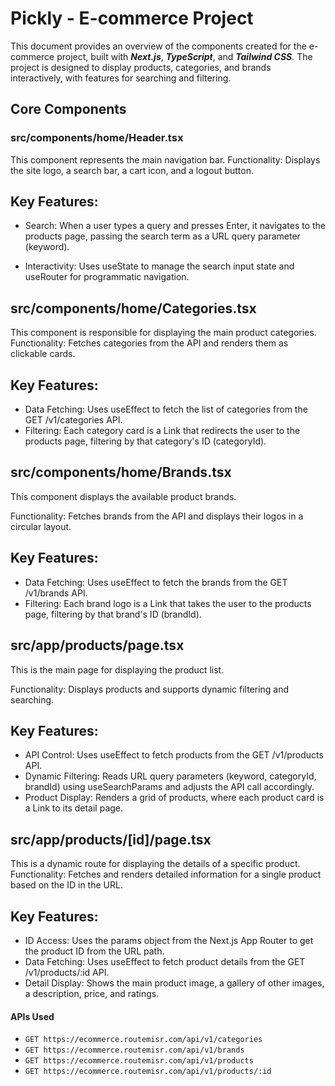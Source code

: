# Pickly - E-commerce Project

This document provides an overview of the components created for the e-commerce project, built with **_Next.js_**, **_TypeScript_**, and **_Tailwind CSS_**. The project is designed to display products, categories, and brands interactively, with features for searching and filtering.

## Core Components

### src/components/home/Header.tsx

This component represents the main navigation bar.
Functionality: Displays the site logo, a search bar, a cart icon, and a logout button.

## Key Features:

- Search: When a user types a query and presses Enter, it navigates to the products page, passing the search term as a URL query parameter (keyword).

- Interactivity: Uses useState to manage the search input state and useRouter for programmatic navigation.

## src/components/home/Categories.tsx

This component is responsible for displaying the main product categories.
Functionality: Fetches categories from the API and renders them as clickable cards.

## Key Features:

- Data Fetching: Uses useEffect to fetch the list of categories from the GET /v1/categories API.
- Filtering: Each category card is a Link that redirects the user to the products page, filtering by that category's ID (categoryId).

## src/components/home/Brands.tsx

This component displays the available product brands.

Functionality: Fetches brands from the API and displays their logos in a circular layout.

## Key Features:

- Data Fetching: Uses useEffect to fetch the brands from the GET /v1/brands API.
- Filtering: Each brand logo is a Link that takes the user to the products page, filtering by that brand's ID (brandId).

## src/app/products/page.tsx

This is the main page for displaying the product list.

Functionality: Displays products and supports dynamic filtering and searching.

## Key Features:

- API Control: Uses useEffect to fetch products from the GET /v1/products API.
- Dynamic Filtering: Reads URL query parameters (keyword, categoryId, brandId) using useSearchParams and adjusts the API call accordingly.
- Product Display: Renders a grid of products, where each product card is a Link to its detail page.

## src/app/products/[id]/page.tsx

This is a dynamic route for displaying the details of a specific product.
Functionality: Fetches and renders detailed information for a single product based on the ID in the URL.

## Key Features:

- ID Access: Uses the params object from the Next.js App Router to get the product ID from the URL path.
- Data Fetching: Uses useEffect to fetch product details from the GET /v1/products/:id API.
- Detail Display: Shows the main product image, a gallery of other images, a description, price, and ratings.

#### APIs Used

- `GET https://ecommerce.routemisr.com/api/v1/categories`
- `GET https://ecommerce.routemisr.com/api/v1/brands`
- `GET https://ecommerce.routemisr.com/api/v1/products`
- `GET https://ecommerce.routemisr.com/api/v1/products/:id`
